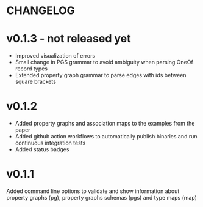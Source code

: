 # CHANGELOG

# v0.1.3 - not released yet
- Improved visualization of errors
- Small change in PGS grammar to avoid ambiguity when parsing OneOf record types
- Extended property graph grammar to parse edges with ids between square brackets

# v0.1.2

- Added property graphs and association maps to the examples from the paper
- Added github action workflows to automatically publish binaries and run continuous integration tests
- Added status badges

# v0.1.1 

Added command line options to validate and show information about property graphs (pg), property graphs schemas (pgs) and type maps (map)